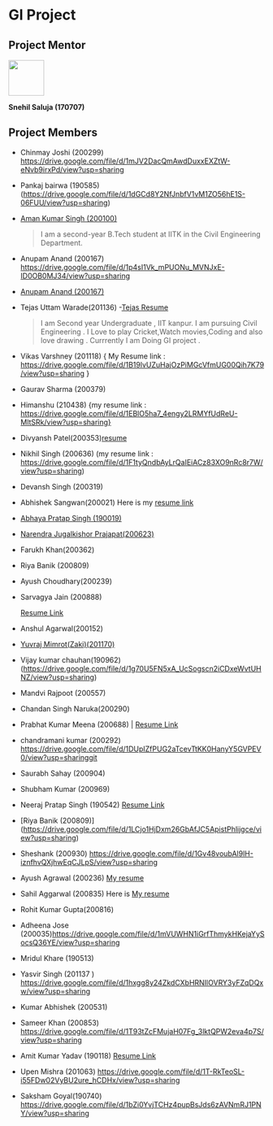# GI Project

## Project Mentor

<code><img src="https://avatars.githubusercontent.com/u/86979316?v=4" width="70"></code>

**Snehil Saluja (170707)**

## Project Members

- Chinmay Joshi (200299) https://drive.google.com/file/d/1mJV2DacQmAwdDuxxEXZtW-eNvb9irxPd/view?usp=sharing

- Pankaj bairwa (190585) (https://drive.google.com/file/d/1dGCd8Y2NfJnbfV1vM1ZO56hE1S-06FUU/view?usp=sharing)

- [Aman Kumar Singh (200100)](https://amanks-20.github.io/GI_Project_Resume/)
  > I am a second-year B.Tech student at IITK in the Civil Engineering Department.

- Anupam Anand (200167)
  https://drive.google.com/file/d/1p4sI1Vk_mPUONu_MVNJxE-ID0OB0MJ34/view?usp=sharing

- [Anupam Anand (200167)](https://drive.google.com/file/d/1p4sI1Vk_mPUONu_MVNJxE-ID0OB0MJ34/view?usp=sharing)

- Tejas Uttam Warade(201136) -[Tejas Resume](https://drive.google.com/file/d/1LKImamNsgqJ5UtPV_uhCzL8JgQi9v-TI/view?usp=sharing)

  > I am Second year Undergraduate , IIT kanpur. I am pursuing Civil Engineering .
  > I Love to play Cricket,Watch movies,Coding and also love drawing .
  > Currrently I am Doing GI project .


- Vikas Varshney (201118)
  { My Resume link : https://drive.google.com/file/d/1B19lvUZuHajOzPiMGcVfmUG00Qih7K79/view?usp=sharing }

- Gaurav Sharma (200379)

- Himanshu (210438)
  {my resume link : https://drive.google.com/file/d/1EBlO5ha7_4engy2LRMYfUdReU-MltSRk/view?usp=sharing}

- Divyansh Patel(200353)[resume](https://drive.google.com/file/d/1mvGPpuJotvn-PSo2O9PnbHiB-845yiwe/view?usp=sharing)

- Nikhil Singh (200636)
  (my resume link : https://drive.google.com/file/d/1F1tyQndbAyLrQaIEiACz83XO9nRc8r7W/view?usp=sharing)


- Devansh Singh (200319)

- Abhishek Sangwan(200021) Here is my [resume link](https://drive.google.com/file/d/1-igkARvEBN9q_FNoooMTC134hOJNDgiJ/view?usp=sharing)

- [Abhaya Pratap Singh (190019)](https://drive.google.com/file/d/1tDHCM_zS5plcAhn1CY3C86Juf31Px6Tg/view?usp=sharing)

- [Narendra Jugalkishor Prajapat(200623)](https://drive.google.com/file/d/1TyEPpZjNkqFE5lxGvXP81roArF4AM7-9/view?usp=sharing)

- Farukh Khan(200362)

- Riya Banik (200809) 

- Ayush Choudhary(200239)

- Sarvagya Jain (200888)

  [Resume Link](https://drive.google.com/file/d/1lCJagqwvorxojJ5PNaMe8RV0DdGXPnDu/view?usp=sharing)

- Anshul Agarwal(200152)

- [Yuvraj Mimrot(Zaki)(201170)](https://drive.google.com/file/d/17FZWgH0-5KEvVzUK3ZAulg3bw4zoXewG/view?usp=sharing)

- Vijay kumar chauhan(190962)(https://drive.google.com/file/d/1g70U5FN5xA_UcSogscn2iCDxeWvtUHNZ/view?usp=sharing)

- Mandvi Rajpoot (200557)

- Chandan Singh Naruka(200290)

- Prabhat Kumar Meena (200688) | [Resume Link](https://drive.google.com/file/d/1e4u5KwgAiNYbBG875S1VtIH5HAM3xryg/view?usp=sharing)

- chandramani kumar (200292)   https://drive.google.com/file/d/1DUpIZfPUG2aTcevTtKK0HanyY5GVPEV0/view?usp=sharinggit

- Saurabh Sahay (200904)

- Shubham Kumar (200969)

- Neeraj Pratap Singh (190542) [Resume Link](https://drive.google.com/file/d/1p9GfxqEAnh_SqRimSOJG6BmtRxdLhzyl/view?usp=sharing)

- [Riya Banik (200809)] (https://drive.google.com/file/d/1LCjo1HjDxm26GbAfJC5ApistPhlijgce/view?usp=sharing)

- Sheshank (200930) https://drive.google.com/file/d/1Gv48voubAl9lH-iznfhvQXjhwEqCJLpS/view?usp=sharing

- Ayush Agrawal (200236) [My resume](https://drive.google.com/file/d/1j8FM9x3Q_U-RvZj3BaKYTkL_TbxI4WQY/view?usp=sharing)

- Sahil Aggarwal (200835) Here is [My resume](https://drive.google.com/file/d/12XShRVSO3fYJtLa8pkN7s82SiCDiqJTA/view?usp=sharing)

- Rohit Kumar Gupta(200816)

- Adheena Jose (200035)https://drive.google.com/file/d/1mVUWHN1iGrfThmykHKejaYySocsQ36YE/view?usp=sharing

- Mridul Khare (190513)

- Yasvir Singh (201137 ) https://drive.google.com/file/d/1hxgg8y24ZkdCXbHRNIlOVRY3yFZqDQxw/view?usp=sharing

- Kumar Abhishek (200531)

- Sameer Khan (200853) https://drive.google.com/file/d/1T93tZcFMujaH07Fg_3lktQPW2eva4p7S/view?usp=sharing

- Amit Kumar Yadav (190118) [Resume Link](https://drive.google.com/file/d/10B7Ng1Ku2o08PRO3S1sA7r1AwR0ashLD/view?usp=sharing)

- Upen Mishra (201063) https://drive.google.com/file/d/1T-RkTeoSL-i55FDw02VyBU2ure_hCDHx/view?usp=sharing

- Saksham Goyal(190740) https://drive.google.com/file/d/1bZi0YvjTCHz4pupBsJds6zAVNmRJ1PNY/view?usp=sharing

